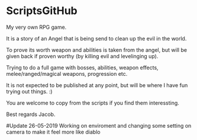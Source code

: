 # ScriptsGitHub
My very own RPG game.

It is a story of an Angel that is being send to clean up the evil in the world. 

To prove its worth weapon and abilities is taken from the angel, but will be given back if proven worthy (by killing evil and levelinging up).

Trying to do a full game with bosses, abilities, weapon effects, melee/ranged/magical weapons, progression etc.

It is not expected to be published at any point, but will be where I have fun trying out things. :)

You are welcome to copy from the scripts if you find them interessting.

Best regards
Jacob.

#Update 26-05-2019
Working on enviroment and changing some setting on camera to make it feel more like diablo
